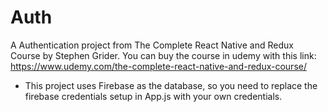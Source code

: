# Auth
A Authentication project from The Complete React Native and Redux Course by Stephen Grider.
You can buy the course in udemy with this link: https://www.udemy.com/the-complete-react-native-and-redux-course/

* This project uses Firebase as the database, so you need to replace the firebase credentials setup in App.js with your own credentials.
